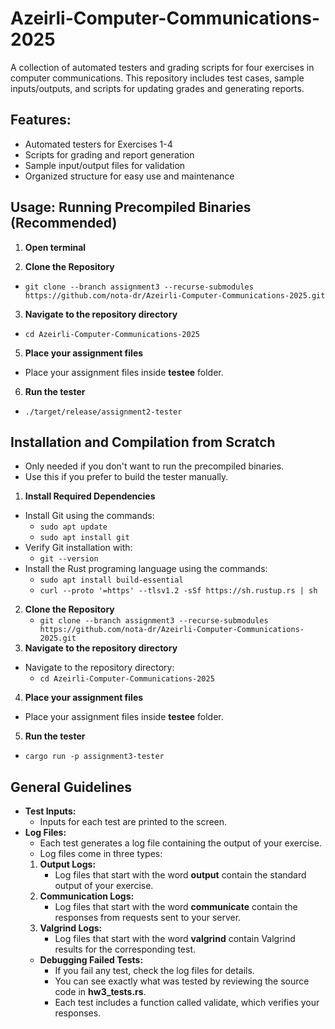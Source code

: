 # Azeirli-Computer-Communications-2025
A collection of automated testers and grading scripts for four exercises in computer communications. This repository includes test cases, sample inputs/outputs, and scripts for updating grades and generating reports.

## Features:
* Automated testers for Exercises 1-4
* Scripts for grading and report generation
* Sample input/output files for validation
* Organized structure for easy use and maintenance

## Usage: Running Precompiled Binaries (Recommended)
1. **Open terminal**

2. **Clone the Repository**
- `git clone --branch assignment3 --recurse-submodules https://github.com/nota-dr/Azeirli-Computer-Communications-2025.git`
3. **Navigate to the repository directory**
- `cd Azeirli-Computer-Communications-2025`
5. **Place your assignment files**
- Place your assignment files inside **testee** folder.
6. **Run the tester**
- `./target/release/assignment2-tester`

## Installation and Compilation from Scratch 
- Only needed if you don't want to run the precompiled binaries.
- Use this if you prefer to build the tester manually.
1. **Install Required Dependencies**
- Install Git using the commands:
    - `sudo apt update`
    - `sudo apt install git`
- Verify Git installation with:
    - `git --version`
- Install the Rust programing language using the commands:
    - `sudo apt install build-essential`
    - `curl --proto '=https' --tlsv1.2 -sSf https://sh.rustup.rs | sh`
2. **Clone the Repository**
    - `git clone --branch assignment3 --recurse-submodules https://github.com/nota-dr/Azeirli-Computer-Communications-2025.git`
3. **Navigate to the repository directory**
- Navigate to the repository directory:
    - `cd Azeirli-Computer-Communications-2025`
4. **Place your assignment files**
- Place your assignment files inside **testee** folder.
5. **Run the tester**
- `cargo run -p assignment3-tester`


## General Guidelines
- **Test Inputs:** 
    - Inputs for each test are printed to the screen.
- **Log Files:**
    - Each test generates a log file containing the output of your exercise.
    - Log files come in three types:
    1. **Output Logs:**
        - Log files that start with the word **output** contain the standard output of your exercise.
    2. **Communication Logs:**
        - Log files that start with the word **communicate** contain the responses from requests sent to your server.
    3. **Valgrind Logs:**
        - Log files that start with the word **valgrind** contain Valgrind results for the corresponding test.
    - **Debugging Failed Tests:**
        - If you fail any test, check the log files for details.
        - You can see exactly what was tested by reviewing the source code in **hw3_tests.rs**.
        - Each test includes a function called validate, which verifies your responses.